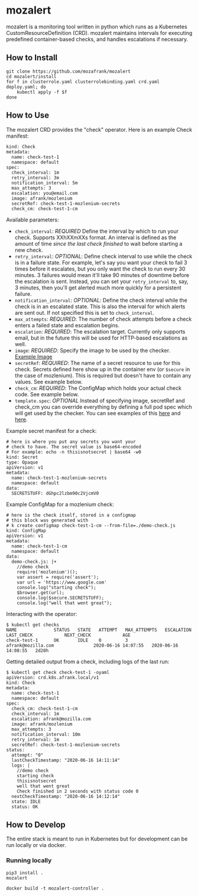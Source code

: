 # mozalert

mozalert is a monitoring tool written in python which runs as a Kubernetes CustomResourceDefinition (CRD). mozalert maintains intervals for executing predefined container-based checks, and handles escalations if necessary.

## How to Install

```
git clone https://github.com/mozafrank/mozalert
cd mozalert/install
for f in clusterrole.yaml clusterrolebinding.yaml crd.yaml deploy.yaml; do
    kubectl apply -f $f
done
```

## How to Use

The mozalert CRD provides the "check" operator. Here is an example Check manifest:
```
kind: Check
metadata:
  name: check-test-1
  namespace: default
spec:
  check_interval: 1m
  retry_interval: 3m
  notification_interval: 5m
  max_attempts: 3
  escalation: you@email.com
  image: afrank/mozlenium
  secretRef: check-test-1-mozlenium-secrets
  check_cm: check-test-1-cm
```
Available parameters:
* `check_interval`:
  *REQUIRED* Define the interval by which to run your check. Supports XXhXXmXXs format. An interval is defined as the amount of time _since the last check finished_ to wait before starting a new check.
* `retry_interval`:
  *OPTIONAL*: Define check interval to use while the check is in a failure state. For example, let's say you want your check to fail 3 times before it escalates, but you only want the check to run every 30 minutes. 3 failures would mean it'll take 90 minutes of downtime before the escalation is sent. Instead, you can set your `retry_interval` to, say, 3 minutes, then you'll get alerted much more quickly for a persistent failure.
* `notification_interval`:
  *OPTIONAL*: Define the check interval while the check is in an escalated state. This is also the interval for which alerts are sent out. If not specified this is set to `check_interval`.
* `max_attempts`:
  *REQUIRED*: The number of check attempts before a check enters a failed state and escalation begins.
* `escalation`: 
  *REQUIRED*: The escalation target. Currently only supports email, but in the future this will be used for HTTP-based escalations as well.
* `image`:
  *REQUIRED*: Specify the image to be used by the checker. [Example Image](https://github.com/mozafrank/mozalert/tree/master/mozlenium)
* `secretRef`:
  *REQUIRED*: The name of a secret resource to use for this check. Secrets defined here show up in the container env (or `$secure` in the case of mozlenium). This is required but doesn't have to contain any values. See example below.
* `check_cm`:
  *REQUIRED*: The ConfigMap which holds your actual check code. See example below.
* `template.spec`: 
  *OPTIONAL* Instead of specifying image, secretRef and check_cm you can override everything by defining a full pod spec which will get used by the checker. You can see examples of this [here](https://github.com/mozafrank/mozalert/blob/master/examples/test-1-with-cm.yaml) and [here](https://github.com/mozafrank/mozalert/blob/master/examples/test-1-with-secret.yaml).

Example secret manifest for a check:
```
# here is where you put any secrets you want your
# check to have. The secret value is base64-encoded
# For example: echo -n thisisnotsecret | base64 -w0
kind: Secret
type: Opaque
apiVersion: v1
metadata:
  name: check-test-1-mozlenium-secrets
  namespace: default
data:
  SECRETSTUFF: dGhpc2lzbm90c2VjcmV0
```

Example ConfigMap for a mozlenium check:
```
# here is the check itself, stored in a configmap
# this block was generated with 
# k create configmap check-test-1-cm --from-file=./demo-check.js
kind: ConfigMap
apiVersion: v1
metadata:
  name: check-test-1-cm
  namespace: default
data:
  demo-check.js: |+
    //demo check
    require('mozlenium')();
    var assert = require('assert');
    var url = 'https://www.google.com'
    console.log("starting check");
    $browser.get(url);
    console.log($secure.SECRETSTUFF);
    console.log("well that went great");
```

Interacting with the operator:
```
$ kubectl get checks
NAME              STATUS   STATE   ATTEMPT   MAX_ATTEMPTS   ESCALATION                       LAST_CHECK            NEXT_CHECK            AGE
check-test-1      OK       IDLE    0         3              afrank@mozilla.com               2020-06-16 14:07:55   2020-06-16 14:08:55   2d20h
```

Getting detailed output from a check, including logs of the last run:
```
$ kubectl get check check-test-1 -oyaml
apiVersion: crd.k8s.afrank.local/v1
kind: Check
metadata:
  name: check-test-1
  namespace: default
spec:
  check_cm: check-test-1-cm
  check_interval: 1m
  escalation: afrank@mozilla.com
  image: afrank/mozlenium
  max_attempts: 3
  notification_interval: 10m
  retry_interval: 1m
  secretRef: check-test-1-mozlenium-secrets
status:
  attempt: "0"
  lastCheckTimestamp: "2020-06-16 14:11:14"
  logs: |
    //demo check
    starting check
    thisisnotsecret
    well that went great
    Check finished in 2 seconds with status code 0
  nextCheckTimestamp: "2020-06-16 14:12:14"
  state: IDLE
  status: OK
```

## How to Develop

The entire stack is meant to run in Kubernetes but for development can be run locally or via docker.

### Running locally

```
pip3 install .
mozalert
```

```
docker build -t mozalert-controller .
```
